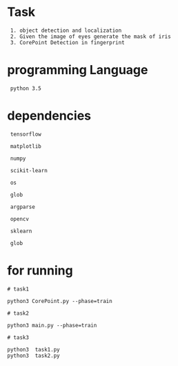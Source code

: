 # Task
  
 	 1. object detection and localization
  	 2. Given the image of eyes generate the mask of iris
  	 3. CorePoint Detection in fingerprint
  
# programming Language

 	 python 3.5
  
# dependencies

 	 tensorflow

	 matplotlib

	 numpy

	 scikit-learn	
  
  	 os
  
  	 glob
  
  	 argparse
  
 	 opencv
  
  	 sklearn
  
  	 glob
  
# for running 

 	# task1

	python3 CorePoint.py --phase=train 
    
  	# task2
  	
	python3 main.py --phase=train
    
 	# task3
  
   	python3  task1.py
   	python3  task2.py
 

